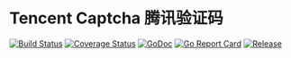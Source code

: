 # Tencent Captcha 腾讯验证码
[![Build Status](https://travis-ci.org/clevergo/tencentcaptcha.svg?branch=master)](https://travis-ci.org/clevergo/tencentcaptcha)
[![Coverage Status](https://coveralls.io/repos/github/clevergo/tencentcaptcha/badge.svg?branch=master)](https://coveralls.io/github/clevergo/tencentcaptcha?branch=master)
[![GoDoc](https://img.shields.io/badge/godoc-reference-blue)](https://pkg.go.dev/github.com/clevergo/tencentcaptcha)
[![Go Report Card](https://goreportcard.com/badge/github.com/clevergo/tencentcaptcha)](https://goreportcard.com/report/github.com/clevergo/tencentcaptcha)
[![Release](https://img.shields.io/github/release/clevergo/tencentcaptcha.svg?style=flat-square)](https://github.com/clevergo/tencentcaptcha/releases)

